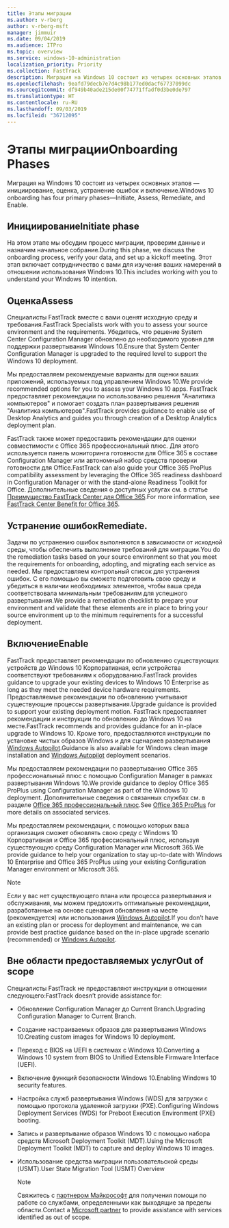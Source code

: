 ```yaml
---
title: Этапы миграции
ms.author: v-rberg
author: v-rberg-msft
manager: jimmuir
ms.date: 09/04/2019
ms.audience: ITPro
ms.topic: overview
ms.service: windows-10-administration
localization_priority: Priority
ms.collection: FastTrack
description: Миграция на Windows 10 состоит из четырех основных этапов — инициирование, оценка, устранение ошибок и включение.
ms.openlocfilehash: 9eafd79decb7e7d4c98b177ed0dacf67737099dc
ms.sourcegitcommit: df949b40ade215de00f74771ffadf0d3be0de797
ms.translationtype: HT
ms.contentlocale: ru-RU
ms.lasthandoff: 09/03/2019
ms.locfileid: "36712095"
---
```

# <a name="onboarding-phases"></a><span data-ttu-id="f5b53-103">Этапы миграции</span><span class="sxs-lookup"><span data-stu-id="f5b53-103">Onboarding Phases</span></span>

<span data-ttu-id="f5b53-104">Миграция на Windows 10 состоит из четырех основных этапов — инициирование, оценка, устранение ошибок и включение.</span><span class="sxs-lookup"><span data-stu-id="f5b53-104">Windows 10 onboarding has four primary phases—Initiate, Assess, Remediate, and Enable.</span></span>

## <a name="initiate"></a><span data-ttu-id="f5b53-105">Инициирование</span><span class="sxs-lookup"><span data-stu-id="f5b53-105">Initiate phase</span></span>

<span data-ttu-id="f5b53-106">На этом этапе мы обсудим процесс миграции, проверим данные и назначим начальное собрание.</span><span class="sxs-lookup"><span data-stu-id="f5b53-106">During this phase, we discuss the onboarding process, verify your data, and set up a kickoff meeting.</span></span> <span data-ttu-id="f5b53-107">Этот этап включает сотрудничество с вами для изучения ваших намерений в отношении использования Windows 10.</span><span class="sxs-lookup"><span data-stu-id="f5b53-107">This includes working with you to understand your Windows 10 intention.</span></span>

## <a name="assess"></a><span data-ttu-id="f5b53-108">Оценка</span><span class="sxs-lookup"><span data-stu-id="f5b53-108">Assess</span></span>

<span data-ttu-id="f5b53-109">Специалисты FastTrack вместе с вами оценят исходную среду и требования.</span><span class="sxs-lookup"><span data-stu-id="f5b53-109">FastTrack Specialists work with you to assess your source environment and the requirements.</span></span> <span data-ttu-id="f5b53-110">Убедитесь, что решение System Center Configuration Manager обновлено до необходимого уровня для поддержки развертывания Windows 10.</span><span class="sxs-lookup"><span data-stu-id="f5b53-110">Ensure that System Center Configuration Manager is upgraded to the required level to support the Windows 10 deployment.</span></span> 

<span data-ttu-id="f5b53-111">Мы предоставляем рекомендуемые варианты для оценки ваших приложений, используемых под управлением Windows 10.</span><span class="sxs-lookup"><span data-stu-id="f5b53-111">We provide recommended options for you to assess your Windows 10 apps.</span></span> <span data-ttu-id="f5b53-112">FastTrack предоставляет рекомендации по использованию решения "Аналитика компьютеров" и помогает создать план развертывания решения "Аналитика компьютеров".</span><span class="sxs-lookup"><span data-stu-id="f5b53-112">FastTrack provides guidance to enable use of Desktop Analytics and guides you through creation of a Desktop Analytics deployment plan.</span></span>

<span data-ttu-id="f5b53-113">FastTrack также может предоставить рекомендации для оценки совместимости с Office 365 профессиональный плюс. Для этого используется панель мониторинга готовности для Office 365 в составе Configuration Manager или автономный набор средств проверки готовности для Office.</span><span class="sxs-lookup"><span data-stu-id="f5b53-113">FastTrack can also guide your Office 365 ProPlus compatibility assessment by leveraging the Office 365 readiness dashboard in Configuration Manager or with the stand-alone Readiness Toolkit for Office.</span></span> <span data-ttu-id="f5b53-114">Дополнительные сведения о доступных услугах см. в статье [Преимущество FastTrack Center для Office 365](O365-fasttrack-benefit-for-office-365.md).</span><span class="sxs-lookup"><span data-stu-id="f5b53-114">For more information, see [FastTrack Center Benefit for Office 365](O365-fasttrack-benefit-for-office-365.md).</span></span> 

## <a name="remediate"></a><span data-ttu-id="f5b53-115">Устранение ошибок</span><span class="sxs-lookup"><span data-stu-id="f5b53-115">Remediate.</span></span>

<span data-ttu-id="f5b53-116">Задачи по устранению ошибок выполняются в зависимости от исходной среды, чтобы обеспечить выполнение требований для миграции.</span><span class="sxs-lookup"><span data-stu-id="f5b53-116">You do the remediation tasks based on your source environment so that you meet the requirements for onboarding, adopting, and migrating each service as needed.</span></span> <span data-ttu-id="f5b53-117">Мы предоставляем контрольный список для устранения ошибок. С его помощью вы сможете подготовить свою среду и убедиться в наличии необходимых элементов, чтобы ваша среда соответствовала минимальным требованиям для успешного развертывания.</span><span class="sxs-lookup"><span data-stu-id="f5b53-117">We provide a remediation checklist to prepare your environment and validate that these elements are in place to bring your source environment up to the minimum requirements for a successful deployment.</span></span> 

## <a name="enable"></a><span data-ttu-id="f5b53-118">Включение</span><span class="sxs-lookup"><span data-stu-id="f5b53-118">Enable</span></span>

<span data-ttu-id="f5b53-119">FastTrack предоставляет рекомендации по обновлению существующих устройств до Windows 10 Корпоративная, если устройства соответствуют требованиям к оборудованию.</span><span class="sxs-lookup"><span data-stu-id="f5b53-119">FastTrack provides guidance to upgrade your existing devices to Windows 10 Enterprise as long as they meet the needed device hardware requirements.</span></span> <span data-ttu-id="f5b53-120">Предоставляемые рекомендации по обновлению учитывают существующие процессы развертывания.</span><span class="sxs-lookup"><span data-stu-id="f5b53-120">Upgrade guidance is provided to support your existing deployment motion.</span></span> <span data-ttu-id="f5b53-121">FastTrack предоставляет рекомендации и инструкции по обновлению до Windows 10 на месте.</span><span class="sxs-lookup"><span data-stu-id="f5b53-121">FastTrack recommends and provides guidance for an in-place upgrade to Windows 10.</span></span> <span data-ttu-id="f5b53-122">Кроме того, предоставляются инструкции по установке чистых образов Windows и для сценариев развертывания [Windows Autopilot](EMS-onboarding-phases.md#windows-autopilot).</span><span class="sxs-lookup"><span data-stu-id="f5b53-122">Guidance is also available for Windows clean image installation and [Windows Autopilot](EMS-onboarding-phases.md#windows-autopilot) deployment scenarios.</span></span> 

<span data-ttu-id="f5b53-123">Мы предоставляем рекомендации по развертыванию Office 365 профессиональный плюс с помощью Configuration Manager в рамках развертывания Windows 10.</span><span class="sxs-lookup"><span data-stu-id="f5b53-123">We provide guidance to deploy Office 365 ProPlus using Configuration Manager as part of the Windows 10 deployment.</span></span> <span data-ttu-id="f5b53-124">Дополнительные сведения о связанных службах см. в разделе [Office 365 профессиональный плюс](O365-onboarding-and-migration.md#office-365-proplus).</span><span class="sxs-lookup"><span data-stu-id="f5b53-124">See [Office 365 ProPlus](O365-onboarding-and-migration.md#office-365-proplus) for more details on associated services.</span></span>

<span data-ttu-id="f5b53-125">Мы предоставляем рекомендации, с помощью которых ваша организация сможет обновлять свою среду с Windows 10 Корпоративная и Office 365 профессиональный плюс, используя существующую среду Configuration Manager или Microsoft 365.</span><span class="sxs-lookup"><span data-stu-id="f5b53-125">We provide guidance to help your organization to stay up-to-date with Windows 10 Enterprise and Office 365 ProPlus using your existing Configuration Manager environment or Microsoft 365.</span></span>

> [!NOTE]
> <span data-ttu-id="f5b53-126">Если у вас нет существующего плана или процесса развертывания и обслуживания, мы можем предложить оптимальные рекомендации, разработанные на основе сценария обновления на месте (рекомендуется) или использования [Windows Autopilot](EMS-onboarding-phases.md#windows-autopilot).</span><span class="sxs-lookup"><span data-stu-id="f5b53-126">If you don’t have an existing plan or process for deployment and maintenance, we can provide best practice guidance based on the in-place upgrade scenario (recommended) or [Windows Autopilot](EMS-onboarding-phases.md#windows-autopilot).</span></span>

## <a name="out-of-scope"></a><span data-ttu-id="f5b53-127">Вне области предоставляемых услуг</span><span class="sxs-lookup"><span data-stu-id="f5b53-127">Out of scope</span></span>

<span data-ttu-id="f5b53-128">Специалисты FastTrack не предоставляют инструкции в отношении следующего:</span><span class="sxs-lookup"><span data-stu-id="f5b53-128">FastTrack doesn’t provide assistance for:</span></span>

- <span data-ttu-id="f5b53-129">Обновление Configuration Manager до Current Branch.</span><span class="sxs-lookup"><span data-stu-id="f5b53-129">Upgrading Configuration Manager to Current Branch.</span></span>
- <span data-ttu-id="f5b53-130">Создание настраиваемых образов для развертывания Windows 10.</span><span class="sxs-lookup"><span data-stu-id="f5b53-130">Creating custom images for Windows 10 deployment.</span></span>
- <span data-ttu-id="f5b53-131">Переход с BIOS на UEFI в системах с Windows 10.</span><span class="sxs-lookup"><span data-stu-id="f5b53-131">Converting a Windows 10 system from BIOS to Unified Extensible Firmware Interface (UEFI).</span></span>
- <span data-ttu-id="f5b53-132">Включение функций безопасности Windows 10.</span><span class="sxs-lookup"><span data-stu-id="f5b53-132">Enabling Windows 10 security features.</span></span> 
- <span data-ttu-id="f5b53-133">Настройка служб развертывания Windows (WDS) для загрузки с помощью протокола удаленной загрузки (PXE).</span><span class="sxs-lookup"><span data-stu-id="f5b53-133">Configuring Windows Deployment Services (WDS) for Preboot Execution Environment (PXE) booting.</span></span>
- <span data-ttu-id="f5b53-134">Запись и развертывание образов Windows 10 с помощью набора средств Microsoft Deployment Toolkit (MDT).</span><span class="sxs-lookup"><span data-stu-id="f5b53-134">Using the Microsoft Deployment Toolkit (MDT) to capture and deploy Windows 10 images.</span></span>
- <span data-ttu-id="f5b53-135">Использование средства миграции пользовательской среды (USMT).</span><span class="sxs-lookup"><span data-stu-id="f5b53-135">User State Migration Tool (USMT) Overview</span></span>

  > [!NOTE]
  > <span data-ttu-id="f5b53-136">Свяжитесь с [партнером Майкрософт](https://go.microsoft.com/fwlink/?linkid=2080150) для получения помощи по работе со службами, определенными как выходящие за пределы области.</span><span class="sxs-lookup"><span data-stu-id="f5b53-136">Contact a [Microsoft partner](https://go.microsoft.com/fwlink/?linkid=2080150) to provide assistance with services identified as out of scope.</span></span>

 